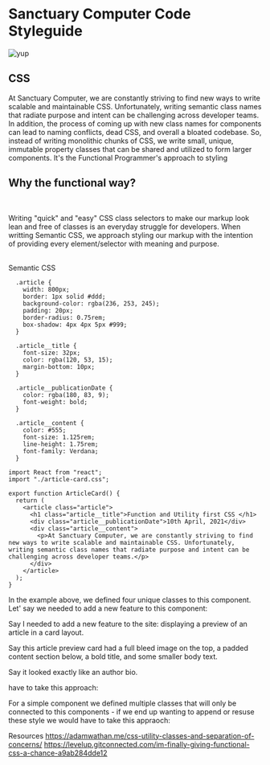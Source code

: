 # Sanctuary Computer Code Styleguide

![yup](http://i.giphy.com/xTiTntB8WSMsSDZIDm.gif)

## CSS

At Sanctuary Computer, we are constantly striving to find new ways to write scalable and maintainable CSS. Unfortunately, writing semantic class names that radiate purpose and intent can be challenging across developer teams. In addition, the process of coming up with new class names for components can lead to naming conflicts, dead CSS, and overall a bloated codebase. So, instead of writing monolithic chunks of CSS, we write small, unique, immutable property classes that can be shared and utilized to form larger components. It's the Functional Programmer's approach to styling
<br>

## Why the functional way?

<br>

Writing "quick" and "easy" CSS class selectors to make our markup look lean and free of classes is an everyday struggle for developers. When writting Semantic CSS, we approach styling our markup with the intention of providing every element/selector with meaning and purpose.
<br>
<br>

Semantic CSS
```
  .article {
    width: 800px;
    border: 1px solid #ddd;
    background-color: rgba(236, 253, 245);
    padding: 20px;
    border-radius: 0.75rem;
    box-shadow: 4px 4px 5px #999;
  }

  .article__title {
    font-size: 32px;
    color: rgba(120, 53, 15);
    margin-bottom: 10px;
  }

  .article__publicationDate {
    color: rgba(180, 83, 9);
    font-weight: bold;
  }

  .article__content {
    color: #555;
    font-size: 1.125rem;
    line-height: 1.75rem;
    font-family: Verdana;
  }

```

```
import React from "react";
import "./article-card.css";

export function ArticleCard() {
  return (
    <article class="article">
      <h1 class="article__title">Function and Utility first CSS </h1>
      <div class="article__publicationDate">10th April, 2021</div>
      <div class="article__content">
        <p>At Sanctuary Computer, we are constantly striving to find new ways to write scalable and maintainable CSS. Unfortunately, writing semantic class names that radiate purpose and intent can be challenging across developer teams.</p>
      </div>
    </article>
  );
}

```

In the example above, we defined four unique classes to this component. Let' say we needed to add a new feature to this component: 


Say I needed to add a new feature to the site: displaying a preview of an article in a card layout.

Say this article preview card had a full bleed image on the top, a padded content section below, a bold title, and some smaller body text.

Say it looked exactly like an author bio.




have to take this approach:

For a simple component we defined multiple classes that will only be connected to this components - if we end up wanting to append or resuse these style we would have to take this appraoch:




Resources 
https://adamwathan.me/css-utility-classes-and-separation-of-concerns/
https://levelup.gitconnected.com/im-finally-giving-functional-css-a-chance-a9ab284dde12